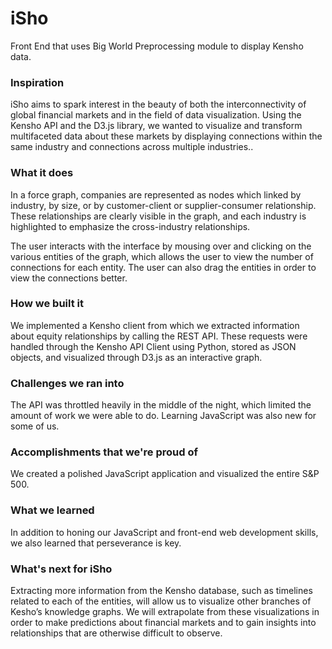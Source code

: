 # iSho
Front End that uses Big World Preprocessing module to display Kensho data.

### Inspiration

iSho aims to spark interest in the beauty of both the interconnectivity of global financial markets and in the field of data visualization. Using the Kensho API and the D3.js library, we wanted to visualize and transform multifaceted data about these markets by displaying connections within the same industry and connections across multiple industries..

### What it does

In a force graph, companies are represented as nodes which linked by industry, by size, or by customer-client or supplier-consumer relationship. These relationships are clearly visible in the graph, and each industry is highlighted to emphasize the cross-industry relationships.

The user interacts with the interface by mousing over and clicking on the various entities of the graph, which allows the user to view the number of connections for each entity. The user can also drag the entities in order to view the connections better.

### How we built it

We implemented a Kensho client from which we extracted information about equity relationships by calling the REST API. These requests were handled through the Kensho API Client using Python, stored as JSON objects, and visualized through D3.js as an interactive graph.

### Challenges we ran into

The API was throttled heavily in the middle of the night, which limited the amount of work we were able to do. Learning JavaScript was also new for some of us.

### Accomplishments that we're proud of

We created a polished JavaScript application and visualized the entire S&P 500.

### What we learned

In addition to honing our JavaScript and front-end web development skills, we also learned that perseverance is key.

### What's next for iSho

Extracting more information from the Kensho database, such as timelines related to each of the entities, will allow us to visualize other branches of Kesho’s knowledge graphs. We will extrapolate from these visualizations in order to make predictions about financial markets and to gain insights into relationships that are otherwise difficult to observe.
